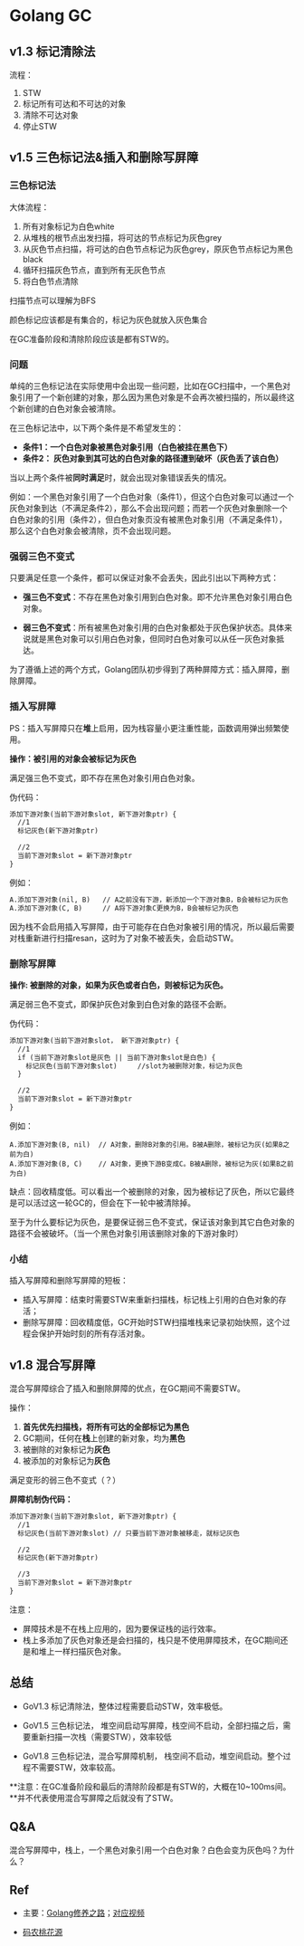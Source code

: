 # Golang GC

## v1.3 标记清除法

流程：

1.  STW
2.  标记所有可达和不可达的对象
3.  清除不可达对象
4.  停止STW

## v1.5 三色标记法&插入和删除写屏障

### 三色标记法

大体流程：

1.  所有对象标记为白色white
2.  从堆栈的根节点出发扫描，将可达的节点标记为灰色grey
3.  从灰色节点扫描，将可达的白色节点标记为灰色grey，原灰色节点标记为黑色black
4.  循环扫描灰色节点，直到所有无灰色节点
5.  将白色节点清除

扫描节点可以理解为BFS

颜色标记应该都是有集合的，标记为灰色就放入灰色集合

在GC准备阶段和清除阶段应该是都有STW的。

### 问题

单纯的三色标记法在实际使用中会出现一些问题，比如在GC扫描中，一个黑色对象引用了一个新创建的对象，那么因为黑色对象是不会再次被扫描的，所以最终这个新创建的白色对象会被清除。

在三色标记法中，以下两个条件是不希望发生的：

+   **条件1：一个白色对象被黑色对象引用（白色被挂在黑色下）**
+   **条件2： 灰色对象到其可达的白色对象的路径遭到破坏（灰色丢了该白色）**

当以上两个条件被**同时满足**时，就会出现对象错误丢失的情况。

例如：一个黑色对象引用了一个白色对象（条件1），但这个白色对象可以通过一个灰色对象到达（不满足条件2），那么不会出现问题；而若一个灰色对象删除一个白色对象的引用（条件2），但白色对象页没有被黑色对象引用（不满足条件1），那么这个白色对象会被清除，页不会出现问题。

### 强弱三色不变式

只要满足任意一个条件，都可以保证对象不会丢失，因此引出以下两种方式：

-   **强三色不变式**：不存在黑色对象引用到白色对象。即不允许黑色对象引用白色对象。

-   **弱三色不变式**：所有被黑色对象引用的白色对象都处于灰色保护状态。具体来说就是黑色对象可以引用白色对象，但同时白色对象可以从任一灰色对象抵达。

为了遵循上述的两个方式，Golang团队初步得到了两种屏障方式：插入屏障，删除屏障。

### 插入写屏障

PS：插入写屏障只在**堆**上启用，因为栈容量小更注重性能，函数调用弹出频繁使用。

**操作：被引用的对象会被标记为灰色**

满足强三色不变式，即不存在黑色对象引用白色对象。

伪代码：

```txt
添加下游对象(当前下游对象slot, 新下游对象ptr) {   
  //1
  标记灰色(新下游对象ptr)   

  //2
  当前下游对象slot = 新下游对象ptr  				  
}
```

例如：

```txt
A.添加下游对象(nil, B)   // A之前没有下游，新添加一个下游对象B，B会被标记为灰色
A.添加下游对象(C, B)     // A将下游对象C更换为B，B会被标记为灰色
```

因为栈不会启用插入写屏障，由于可能存在白色对象被引用的情况，所以最后需要对栈重新进行扫描resan，这时为了对象不被丢失，会启动STW。

### 删除写屏障

**操作: 被删除的对象，如果为灰色或者白色，则被标记为灰色。**

满足弱三色不变式，即保护灰色对象到白色对象的路径不会断。

伪代码：

```txt
添加下游对象(当前下游对象slot， 新下游对象ptr) {
  //1
  if (当前下游对象slot是灰色 || 当前下游对象slot是白色) {
    标记灰色(当前下游对象slot)     //slot为被删除对象，标记为灰色
  }

  //2
  当前下游对象slot = 新下游对象ptr
}
```

例如：

```
A.添加下游对象(B, nil)  // A对象，删除B对象的引用。B被A删除，被标记为灰(如果B之前为白)
A.添加下游对象(B, C)    // A对象，更换下游B变成C。B被A删除，被标记为灰(如果B之前为白)
```

缺点：回收精度低。可以看出一个被删除的对象，因为被标记了灰色，所以它最终是可以活过这一轮GC的，但会在下一轮中被清除掉。

至于为什么要标记为灰色，是要保证弱三色不变式，保证该对象到其它白色对象的路径不会被破坏。（当一个黑色对象引用该删除对象的下游对象时）

### 小结

插入写屏障和删除写屏障的短板：

+   插入写屏障：结束时需要STW来重新扫描栈，标记栈上引用的白色对象的存活；
+   删除写屏障：回收精度低，GC开始时STW扫描堆栈来记录初始快照，这个过程会保护开始时刻的所有存活对象。

## v1.8 混合写屏障

混合写屏障综合了插入和删除屏障的优点，在GC期间不需要STW。

操作：

1.  **首先优先扫描栈，将所有可达的全部标记为黑色**
2.  GC期间，任何在**栈**上创建的新对象，均为**黑色**
3.  被删除的对象标记为**灰色**
4.  被添加的对象标记为**灰色**

满足变形的弱三色不变式（？）

**屏障机制伪代码：**

```txt
添加下游对象(当前下游对象slot, 新下游对象ptr) {
  //1 
  标记灰色(当前下游对象slot) // 只要当前下游对象被移走，就标记灰色

  //2
  标记灰色(新下游对象ptr)

  //3
  当前下游对象slot = 新下游对象ptr
}
```

注意：

-   屏障技术是不在栈上应用的，因为要保证栈的运行效率。
-   栈上多添加了灰色对象还是会扫描的，栈只是不使用屏障技术，在GC期间还是和堆上一样扫描灰色对象。

## 总结

-   GoV1.3 标记清除法，整体过程需要启动STW，效率极低。

-   GoV1.5 三色标记法， 堆空间启动写屏障，栈空间不启动，全部扫描之后，需要重新扫描一次栈（需要STW），效率较低

-   GoV1.8 三色标记法，混合写屏障机制， 栈空间不启动，堆空间启动。整个过程不需要STW，效率较高。

**注意：在GC准备阶段和最后的清除阶段都是有STW的，大概在10~100ms间。**并不代表使用混合写屏障之后就没有了STW。

## Q&A

混合写屏障中，栈上，一个黑色对象引用一个白色对象？白色会变为灰色吗？为什么？



## Ref

-   主要：[Golang修养之路](https://www.kancloud.cn/aceld/golang/1958308#1___166)；[对应视频](https://www.bilibili.com/video/BV1wz4y1y7Kd?p=14&spm_id_from=pageDriver)

-   [码农桃花源](https://qcrao91.gitbook.io/go/gc/gc#7-you-le-gc-wei-shen-me-hai-hui-fa-sheng-nei-cun-xie-lu)

